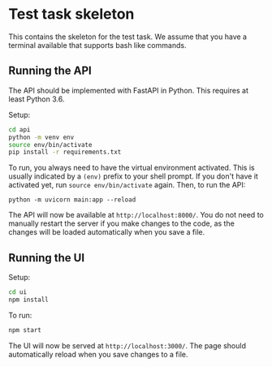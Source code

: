 # Test task skeleton

This contains the skeleton for the test task.
We assume that you have a terminal available that supports bash like commands.

## Running the API

The API should be implemented with FastAPI in Python.
This requires at least Python 3.6.

Setup:
```bash
cd api
python -m venv env
source env/bin/activate
pip install -r requirements.txt
```

To run, you always need to have the virtual environment activated.
This is usually indicated by a `(env)` prefix to your shell prompt.
If you don't have it activated yet, run `source env/bin/activate` again.
Then, to run the API:
```
python -m uvicorn main:app --reload
```

The API will now be available at `http://localhost:8000/`.
You do not need to manually restart the server if you make changes to the code, 
as the changes will be loaded automatically when you save a file.

## Running the UI

Setup:
```bash
cd ui
npm install
```

To run:
```bash
npm start
```

The UI will now be served at `http://localhost:3000/`.
The page should automatically reload when you save changes to a file.
